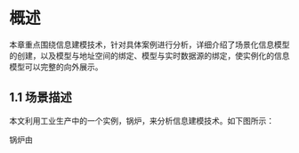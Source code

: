 # 概述
本章重点围绕信息建模技术，针对具体案例进行分析，详细介绍了场景化信息模型的创建，以及模型与地址空间的绑定、模型与实时数据源的绑定，使实例化的信息模型可以完整的向外展示。

## 1.1 场景描述
本文利用工业生产中的一个实例，锅炉，来分析信息建模技术。如下图所示：

锅炉由
<!--stackedit_data:
eyJoaXN0b3J5IjpbLTE2MTQ1MDI2NSwtODkyMTM0NzQ4LC0xND
IzMjA3NDAzLC04OTIxMzQ3NDgsMzkwMTU0MjMsLTIzNDkzNDQ3
NywtMjA4ODc0NjYxMl19
-->